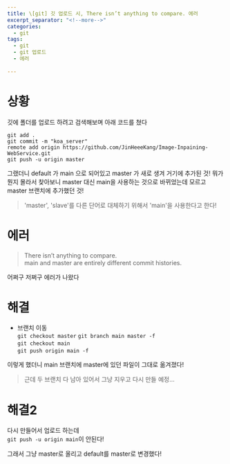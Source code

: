 ```yaml
---
title: \[git] 깃 업로드 시, There isn’t anything to compare. 에러
excerpt_separator: "<!--more-->"
categories:
  - git
tags:
  - git
  - git 업로드
  - 에러 
  
---
```

        
# 상황
         
         
     
깃에 폴더를 업로드 하려고 검색해보며 아래 코드를 쳤다   

```git add .```        
```git commit -m "koa_server"```        
```remote add origin https://github.com/JinHeeeKang/Image-Inpaining-WebService.git```        
```git push -u origin master```        
    
    
그랬더니 
default 가 main 으로 되어있고 master 가 새로 생겨 거기에 추가된 것!
뭐가 뭔지 몰라서 찾아보니 
master 대신 main을 사용하는 것으로 바뀌었는데 모르고 master 브랜치에 추가했던 것!


> 'master', 'slave'를 다른 단어로 대체하기 위해서 
> 'main'을 사용한다고 한다!

# 에러
        
        
> There isn’t anything to compare.        
> main and master are entirely different commit histories.        
        
어쩌구 저쩌구 에러가 나왔다 
    
    
    
# 해결
    
- 브랜치 이동                  
```git checkout master```
```git branch main master -f```        
```git checkout main```        
```git push origin main -f```        
    
    
이렇게 했더니 main 브랜치에 master에 있던 파일이 그대로 옮겨졌다!   
         
         
> 근데 두 브랜치 다 남아 있어서 그냥 지우고 다시 만들 예정...



# 해결2

다시 만들어서 업로드 하는데          
```git push -u origin main```이 안된다!

그래서 그냥 master로 올리고 default를 master로 변경했다!


